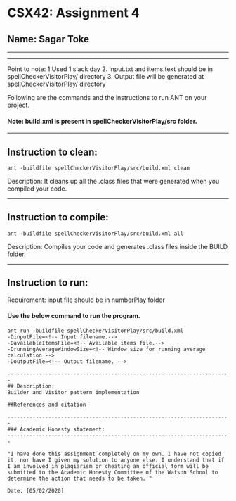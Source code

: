 # CSX42: Assignment 4
## Name: Sagar Toke

-----------------------------------------------------------------------
-----------------------------------------------------------------------
Point to note:
1.Used 1 slack day
2. input.txt and items.text should be in spellCheckerVisitorPlay/ directory 
3. Output file will be generated at spellCheckerVisitorPlay/ directory 

Following are the commands and the instructions to run ANT on your project.
#### Note: build.xml is present in spellCheckerVisitorPlay/src folder.

-----------------------------------------------------------------------
## Instruction to clean:

```commandline
ant -buildfile spellCheckerVisitorPlay/src/build.xml clean
```

Description: It cleans up all the .class files that were generated when you
compiled your code.

-----------------------------------------------------------------------
## Instruction to compile:

```commandline
ant -buildfile spellCheckerVisitorPlay/src/build.xml all
```

Description: Compiles your code and generates .class files inside the BUILD folder.

-----------------------------------------------------------------------
## Instruction to run:

Requirement: input file should be in numberPlay folder
#### Use the below command to run the program.

```commandline
ant run -buildfile spellCheckerVisitorPlay/src/build.xml  
-DinputFile=<!-- Input filename.--> 
-DavailableItemsFile=<!-- Available items file.-->
-DrunningAverageWindowSize=<!-- Window size for running average calculation -->
-DoutputFile=<!-- Output filename. -->

-----------------------------------------------------------------------
## Description:
Builder and Visitor pattern implementation

##References and citation

-----------------------------------------------------------------------
### Academic Honesty statement:
-----------------------------------------------------------------------

"I have done this assignment completely on my own. I have not copied
it, nor have I given my solution to anyone else. I understand that if
I am involved in plagiarism or cheating an official form will be
submitted to the Academic Honesty Committee of the Watson School to
determine the action that needs to be taken. "

Date: [05/02/2020]


